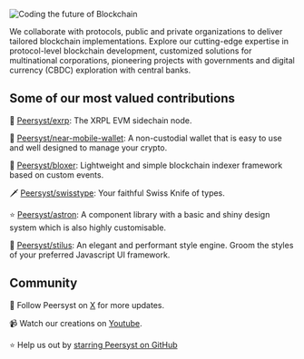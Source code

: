 ![Coding the future of Blockchain](https://pbs.twimg.com/profile_banners/1185605699251953664/1696352043/1500x500)

We collaborate with protocols, public and private organizations to deliver tailored blockchain implementations. Explore our cutting-edge expertise in protocol-level blockchain development, customized solutions for multinational corporations, pioneering projects with governments and digital currency (CBDC) exploration with central banks.

## Some of our most valued contributions

🏅 [Peersyst/exrp](https://github.com/Peersyst/exrp): The XRPL EVM sidechain node.

📱 [Peersyst/near-mobile-wallet](https://github.com/Peersyst/near-mobile-wallet): A non-custodial wallet that is easy to use and well designed to manage your crypto.

🧊 [Peersyst/bloxer](https://github.com/Peersyst/bloxer): Lightweight and simple blockchain indexer framework based on custom events.

🗡️ [Peersyst/swisstype](https://github.com/Peersyst/swisstype): Your faithful Swiss Knife of types.

⭐️ [Peersyst/astron](https://github.com/Peersyst/astron): A component library with a basic and shiny design system which is also highly customisable.

🎩 [Peersyst/stilus](https://github.com/Peersyst/stilus): An elegant and performant style engine. Groom the styles of your preferred Javascript UI framework.


## Community

👥 Follow Peersyst on [X](https://x.com/peersyst) for more updates.

📹 Watch our creations on [Youtube](https://youtube.com/@peersystmedia).

⭐️ Help us out by [starring Peersyst on GitHub](https://github.com/Peersyst)


